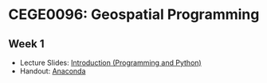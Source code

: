 # CEGE0096: Geospatial Programming

## Week 1

- Lecture Slides: [Introduction (Programming and Python)](https://github.com/aldolipani/CEGE0096/blob/master/1%20-%20Week/1%20-%20CEGE0096%20Introduction.pdf)
- Handout: [Anaconda](https://github.com/aldolipani/CEGE0096/blob/master/1%20-%20Week/Anaconda.md)
